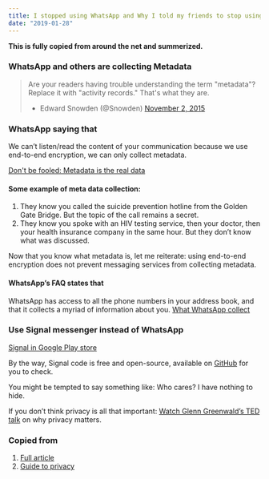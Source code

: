 ```yaml
---
title: I stopped using WhatsApp and Why I told my friends to stop using WhatsApp and Telegram
date: "2019-01-28"
---
```


**This is fully copied from around the net and summerized.**

### WhatsApp and others are collecting Metadata

> Are your readers having trouble understanding the term "metadata"? Replace it with "activity records." That's what they are.
>
> - Edward Snowden (@Snowden) [November 2, 2015](https://twitter.com/Snowden/status/661305566967562240)

### WhatsApp saying that

We can’t listen/read the content of your communication because we use end-to-end encryption, we can only collect metadata.

[Don't be fooled: Metadata is the real data](https://standardnotes.org/blog/4/don-t-be-fooled-metadata-is-the-real-data)

#### Some example of meta data collection:

1. They know you called the suicide prevention hotline from the Golden Gate Bridge. But the topic of the call remains a secret.
2. They know you spoke with an HIV testing service, then your doctor, then your health insurance company in the same hour. But they don’t know what was discussed.

Now that you know what metadata is, let me reiterate: using end-to-end encryption does not prevent messaging services from collecting metadata.

#### WhatsApp’s FAQ states that

WhatsApp has access to all the phone numbers in your address book, and that it collects a myriad of information about you.
[What WhatsApp collect](https://www.whatsapp.com/legal/#privacy-policy-information-we-collect)

### Use Signal messenger instead of WhatsApp

[Signal in Google Play store](https://play.google.com/store/apps/details?id=org.thoughtcrime.securesms)

By the way, Signal code is free and open-source, available on [GitHub](https://github.com/whispersystems) for you to check.

You might be tempted to say something like:
Who cares? I have nothing to hide.

If you don’t think privacy is all that important:
[Watch Glenn Greenwald’s TED talk](http://www.ted.com/talks/glenn_greenwald_why_privacy_matters) on why privacy matters.

### Copied from

1. [Full article](https://medium.freecodecamp.org/why-i-asked-my-friends-to-stop-using-whatsapp-and-telegram-e93346b3c1f0)
2. [Guide to privacy](https://medium.freecodecamp.org/tor-signal-and-beyond-a-law-abiding-citizens-guide-to-privacy-1a593f2104c3)
